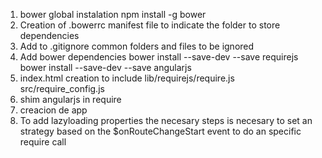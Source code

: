 1. bower global instalation
    npm install -g bower
2. Creation of .bowerrc manifest file to indicate
    the folder to store dependencies
3. Add to .gitignore common folders and files to be ignored
4. Add bower dependencies
   bower install --save-dev --save requirejs
   bower install --save-dev --save angularjs
5. index.html creation to include 
    lib/requirejs/require.js
    src/require_config.js
7. shim angularjs in require
8. creacion de app
9. To add lazyloading properties the necesary steps
  is necesary to set an strategy based on the $onRouteChangeStart event to do an specific require call
